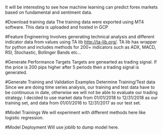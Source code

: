 It will be interesting to see how machine learning can predict forex markets based on fundamental and sentiment data.

#Download training data
The training data were exported using MT4 software. This data is uploaded and hosted in GCP

#Feature Engineering
Involves generating technical analysis and different indicator data from values using TA lib http://ta-lib.org/. TA lib has wrapper for python and includes methods for 200+ indicators such as ADX, MACD, RSI, Stochastic, Bollinger Bands etc...

#Generate Performance Targets
Targets are genearted as trading signal. If the price is 200 pips higher after 5 periods then a trading signal is generated.

#Generate Training and Validation Examples
Determine Training/Test data
Since we are doing time series analysis, our training and test data have to be continuous in date, otherwise we will not be able to evaluate our trading strategy. I decided to use market data from 01/01/2018 to 12/31/2018 as our training set, and data from 01/01/2016 to 12/31/2017 as our test set.

#Model Trainings
We will experiment with different methods here like logistic regression.

#Model Deployment
Will use joblib to dump model here.
